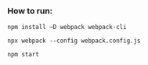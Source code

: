 ### **How to run:**
~~~~
npm install –D webpack webpack-cli
~~~~

~~~~
npx webpack --config webpack.config.js
~~~~


~~~~
npm start
~~~~